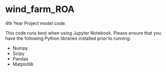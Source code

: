 # wind_farm_ROA
4th Year Project model code.

This code runs best when using Jupyter Notebook. Please ensure that you have the following Python libraries installed prior to running:

* Numpy
* Scipy
* Pandas
* Matplotlib
